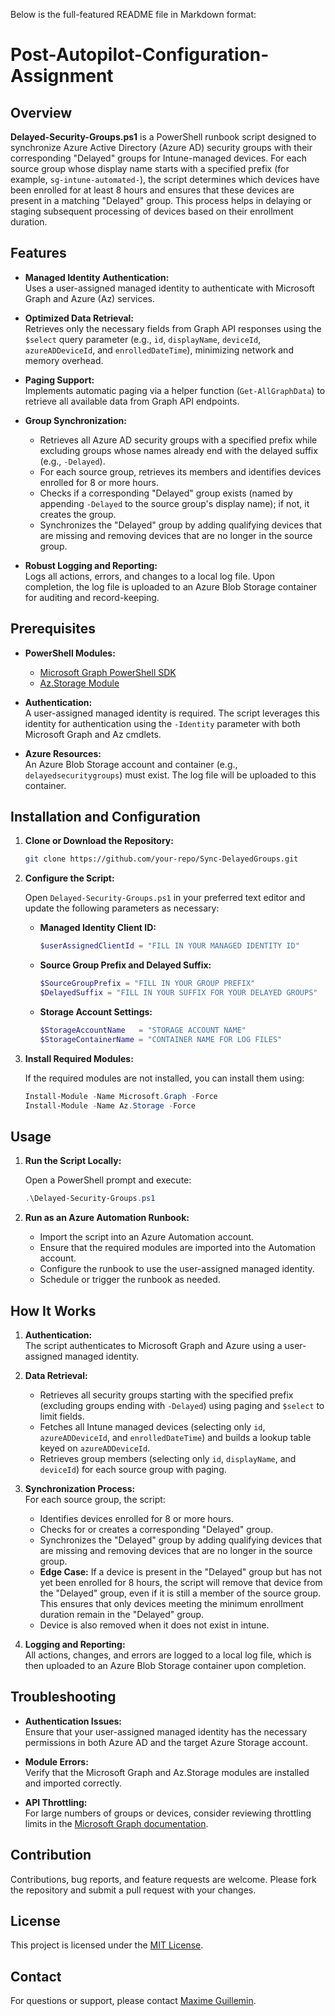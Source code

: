 Below is the full-featured README file in Markdown format:

# Post-Autopilot-Configuration-Assignment

## Overview

**Delayed-Security-Groups.ps1** is a PowerShell runbook script designed to synchronize Azure Active Directory (Azure AD) security groups with their corresponding "Delayed" groups for Intune-managed devices. For each source group whose display name starts with a specified prefix (for example, `sg-intune-automated-`), the script determines which devices have been enrolled for at least 8 hours and ensures that these devices are present in a matching "Delayed" group. This process helps in delaying or staging subsequent processing of devices based on their enrollment duration.

## Features

- **Managed Identity Authentication:**  
  Uses a user-assigned managed identity to authenticate with Microsoft Graph and Azure (Az) services.

- **Optimized Data Retrieval:**  
  Retrieves only the necessary fields from Graph API responses using the `$select` query parameter (e.g., `id`, `displayName`, `deviceId`, `azureADDeviceId`, and `enrolledDateTime`), minimizing network and memory overhead.

- **Paging Support:**  
  Implements automatic paging via a helper function (`Get-AllGraphData`) to retrieve all available data from Graph API endpoints.

- **Group Synchronization:**  
  - Retrieves all Azure AD security groups with a specified prefix while excluding groups whose names already end with the delayed suffix (e.g., `-Delayed`).
  - For each source group, retrieves its members and identifies devices enrolled for 8 or more hours.
  - Checks if a corresponding "Delayed" group exists (named by appending `-Delayed` to the source group's display name); if not, it creates the group.
  - Synchronizes the "Delayed" group by adding qualifying devices that are missing and removing devices that are no longer in the source group.

- **Robust Logging and Reporting:**  
  Logs all actions, errors, and changes to a local log file. Upon completion, the log file is uploaded to an Azure Blob Storage container for auditing and record-keeping.

## Prerequisites

- **PowerShell Modules:**
  - [Microsoft Graph PowerShell SDK](https://docs.microsoft.com/en-us/powershell/microsoftgraph/overview)
  - [Az.Storage Module](https://docs.microsoft.com/en-us/powershell/azure/storage/overview)

- **Authentication:**  
  A user-assigned managed identity is required. The script leverages this identity for authentication using the `-Identity` parameter with both Microsoft Graph and Az cmdlets.

- **Azure Resources:**  
  An Azure Blob Storage account and container (e.g., `delayedsecuritygroups`) must exist. The log file will be uploaded to this container.

## Installation and Configuration

1. **Clone or Download the Repository:**

   ```bash
   git clone https://github.com/your-repo/Sync-DelayedGroups.git
   ```

2. **Configure the Script:**

   Open `Delayed-Security-Groups.ps1` in your preferred text editor and update the following parameters as necessary:

   - **Managed Identity Client ID:**
     ```powershell
     $userAssignedClientId = "FILL IN YOUR MANAGED IDENTITY ID"
     ```
   - **Source Group Prefix and Delayed Suffix:**
     ```powershell
     $SourceGroupPrefix = "FILL IN YOUR GROUP PREFIX"
     $DelayedSuffix = "FILL IN YOUR SUFFIX FOR YOUR DELAYED GROUPS"
     ```
   - **Storage Account Settings:**
     ```powershell
     $StorageAccountName   = "STORAGE ACCOUNT NAME"
     $StorageContainerName = "CONTAINER NAME FOR LOG FILES"
     ```

3. **Install Required Modules:**

   If the required modules are not installed, you can install them using:
   
   ```powershell
   Install-Module -Name Microsoft.Graph -Force
   Install-Module -Name Az.Storage -Force
   ```

## Usage

1. **Run the Script Locally:**

   Open a PowerShell prompt and execute:
   
   ```powershell
   .\Delayed-Security-Groups.ps1
   ```

2. **Run as an Azure Automation Runbook:**

   - Import the script into an Azure Automation account.
   - Ensure that the required modules are imported into the Automation account.
   - Configure the runbook to use the user-assigned managed identity.
   - Schedule or trigger the runbook as needed.

## How It Works

1. **Authentication:**  
   The script authenticates to Microsoft Graph and Azure using a user-assigned managed identity.

2. **Data Retrieval:**  
   - Retrieves all security groups starting with the specified prefix (excluding groups ending with `-Delayed`) using paging and `$select` to limit fields.
   - Fetches all Intune managed devices (selecting only `id`, `azureADDeviceId`, and `enrolledDateTime`) and builds a lookup table keyed on `azureADDeviceId`.
   - Retrieves group members (selecting only `id`, `displayName`, and `deviceId`) for each source group with paging.

3. **Synchronization Process:**  
   For each source group, the script:
   - Identifies devices enrolled for 8 or more hours.
   - Checks for or creates a corresponding "Delayed" group.
   - Synchronizes the "Delayed" group by adding qualifying devices that are missing and removing devices that are no longer in the source group.
   - **Edge Case:** If a device is present in the "Delayed" group but has not yet been enrolled for 8 hours, the script will remove that device from the "Delayed" group, even if it is still a member of the source group. This ensures that only devices meeting the minimum enrollment duration remain in the "Delayed" group.
   - Device is also removed when it does not exist in intune.

4. **Logging and Reporting:**  
   All actions, changes, and errors are logged to a local log file, which is then uploaded to an Azure Blob Storage container upon completion.

## Troubleshooting

- **Authentication Issues:**  
  Ensure that your user-assigned managed identity has the necessary permissions in both Azure AD and the target Azure Storage account.

- **Module Errors:**  
  Verify that the Microsoft Graph and Az.Storage modules are installed and imported correctly.

- **API Throttling:**  
  For large numbers of groups or devices, consider reviewing throttling limits in the [Microsoft Graph documentation](https://docs.microsoft.com/en-us/graph/throttling).

## Contribution

Contributions, bug reports, and feature requests are welcome. Please fork the repository and submit a pull request with your changes.

## License

This project is licensed under the [MIT License](LICENSE).

## Contact

For questions or support, please contact [Maxime Guillemin](mailto:mg@cloudflow.be).
```
